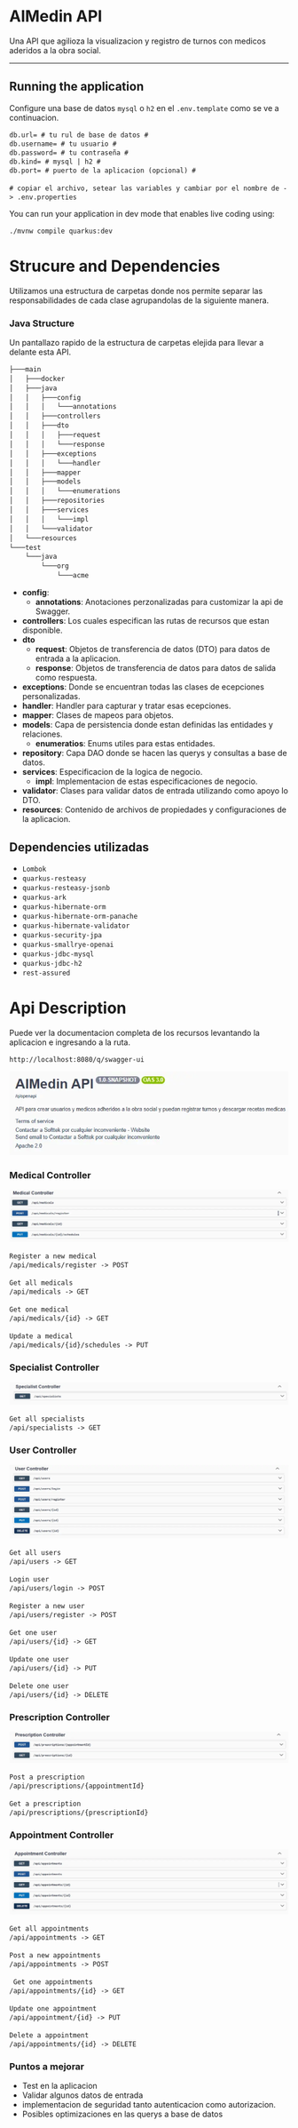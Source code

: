 # AlMedin API

Una API que agilioza la visualizacion y registro de turnos con medicos aderidos a la obra social.

---

## Running the application

Configure una base de datos `mysql` o `h2` en el `.env.template` como se ve a continuacion.

``` 
db.url= # tu rul de base de datos #
db.username= # tu usuario #
db.password= # tu contraseña #
db.kind= # mysql | h2 #
db.port= # puerto de la aplicacion (opcional) #

# copiar el archivo, setear las variables y cambiar por el nombre de -> .env.properties

```


You can run your application in dev mode that enables live coding using:
```shell script
./mvnw compile quarkus:dev
```


# Strucure and Dependencies

Utilizamos una estructura de carpetas donde nos permite separar las responsabilidades de cada clase agrupandolas de la siguiente manera.

### Java Structure

Un pantallazo rapido de la estructura de carpetas elejida para llevar a delante esta API.

```bash
├───main
│   ├───docker
│   ├───java
│   │   ├───config
│   │   │   └───annotations
│   │   ├───controllers
│   │   ├───dto
│   │   │   ├───request
│   │   │   └───response
│   │   ├───exceptions
│   │   │   └───handler
│   │   ├───mapper
│   │   ├───models
│   │   │   └───enumerations
│   │   ├───repositories
│   │   ├───services
│   │   │   └───impl
│   │   └───validator
│   └───resources
└───test
    └───java
        └───org
            └───acme
```

- **config**:
  -  **annotations**: Anotaciones perzonalizadas para customizar la api de Swagger.
- **controllers**: Los cuales especifican las rutas de recursos que estan disponible.
- **dto**
    - **request**: Objetos de transferencia de datos (DTO) para datos de entrada a la aplicacion. 
    - **response**: Objetos de transferencia de datos para datos de salida como respuesta.
- **exceptions**: Donde se encuentran todas las clases de ecepciones personalizadas.
- **handler**: Handler para capturar y tratar esas ecepciones.
- **mapper**: Clases de mapeos para objetos. 
- **models**: Capa de persistencia donde estan definidas las entidades y relaciones. 
    - **enumeratios**: Enums utiles para estas entidades.
- **repository**: Capa DAO donde se hacen las querys y consultas a base de datos.
- **services**: Especificacion de la logica de negocio.
    - **impl**: Implementacion de estas especificaciones de negocio. 
- **validator**: Clases para validar datos de entrada utilizando como apoyo lo DTO.
- **resources**: Contenido de archivos de propiedades y configuraciones de la aplicacion.



## Dependencies utilizadas
 - `Lombok`
 - `quarkus-resteasy`
 - `quarkus-resteasy-jsonb`
 - `quarkus-ark`
 - `quarkus-hibernate-orm`
 - `quarkus-hibernate-orm-panache`
 - `quarkus-hibernate-validator`
 - `quarkus-security-jpa`
 - `quarkus-smallrye-openai`
 - `quarkus-jdbc-mysql`
 - `quarkus-jdbc-h2`
 - `rest-assured`


# Api Description

Puede ver la documentacion completa de los recursos levantando la aplicacion e ingresando a la ruta.
```
http://localhost:8080/q/swagger-ui
```

![This is an alt text.](./images/title.webp "This is a sample image.")
### Medical Controller
![This is an alt text.](./images/medical.webp "This is a sample image.")

    Register a new medical
    /api/medicals/register -> POST
    
    Get all medicals
    /api/medicals -> GET

    Get one medical
    /api/medicals/{id} -> GET

    Update a medical
    /api/medicals/{id}/schedules -> PUT


### Specialist Controller

![This is an alt text.](./images/specialist.webp "This is a sample image.")

    Get all specialists
    /api/specialists -> GET

### User Controller

![This is an alt text.](./images/user.webp "This is a sample image.")

    Get all users
    /api/users -> GET

    Login user
    /api/users/login -> POST

    Register a new user
    /api/users/register -> POST

    Get one user
    /api/users/{id} -> GET

    Update one user
    /api/users/{id} -> PUT

    Delete one user
    /api/users/{id} -> DELETE

### Prescription Controller

![This is an alt text.](./images/prescription.webp "This is a sample image.")

    Post a prescription 
    /api/prescriptions/{appointmentId}

    Get a prescription 
    /api/prescriptions/{prescriptionId}


### Appointment Controller
![This is an alt text.](./images/appointment.webp "This is a sample image.")

    Get all appointments
    /api/appointments -> GET
    
    Post a new appointments
    /api/appointments -> POST

     Get one appointments
    /api/appointments/{id} -> GET

    Update one appointment
    /api/appointment/{id} -> PUT

    Delete a appointment
    /api/appointments/{id} -> DELETE
    
### Puntos a mejorar

 - Test en la aplicacion
 - Validar algunos datos de entrada 
 - implementacion de seguridad tanto autenticacion como autorizacion.
 - Posibles optimizaciones en las querys a base de datos
